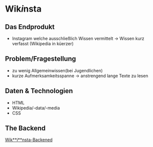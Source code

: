 # Wik*i*nsta

## Das Endprodukt

- Instagram welche ausschließlich Wissen vermittelt
  -> Wissen kurz verfasst (Wikipedia in küerzer)

## Problem/Fragestellung

- zu wenig Allgemeinwissen(bei Jugendlichen)
- kurze Aufmerksamkeitsspanne
  -> anstrengend lange Texte zu lesen

## Daten & Technologien

- HTML
- Wikipedia/-data/-media
- CSS

## The Backend

[Wik**_i_**nsta-Backened](https://github.com/Jugendhackt/Wikinsta-Backend)
